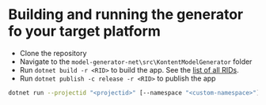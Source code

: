 # Building and running the generator fo your target platform

* Clone the repository
* Navigate to the `model-generator-net\src\KontentModelGenerator` folder
* Run `dotnet build -r <RID>` to build the app. See the [list of all RIDs](https://docs.microsoft.com/en-us/dotnet/articles/core/rid-catalog).
* Run `dotnet publish -c release -r <RID>` to publish the app

```sh
dotnet run --projectid "<projectid>" [--namespace "<custom-namespace>"] [--outputdir "<output-directory>"] [--withtypeprovider <True|False>] [--structuredmodel <True|False>] [--filenamesuffix "<suffix>"]
```
